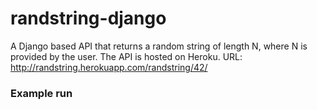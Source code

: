 # randstring-django
A Django based API that returns a random string of length N, where N is provided by the user.
The API is hosted on Heroku.
URL: http://randstring.herokuapp.com/randstring/42/

### Example run
